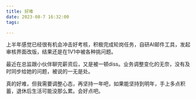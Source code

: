```yaml
---
title: 好难
date: 2023-08-7 16:32:00
tags: 

---
```


上半年感觉已经很有机会冲击好考核，积极完成轮岗任务，自研AI邮件工具，发起审核界面改版，结果还是在1V1中被各种挑问题。

最近在总监跟小伙伴聊完薪资后，又是被一顿diss。业务调整变化的无奈，没有及时同步给她的问题，被说的一无是处。

真的好难，但我需要调整心态，再坚持一年吧，如果能坚持到明年，手上多点积蓄，退休后生活可能没那么累。会好点吧。

